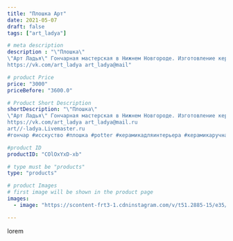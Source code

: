```yaml
---
title: "Плошка Арт"
date: 2021-05-07
draft: false
tags: ["art_ladya"]

# meta description
description : "\"Плошка\" 
\"Арт Ладья\" Гончарная мастерская в Нижнем Новгороде. Изготовление керамики и мастер//-классы по обучению. 
https://vk.com/art_ladya art_ladya@mail"

# product Price
price: "3000"
priceBefore: "3600.0"

# Product Short Description
shortDescription: "\"Плошка\" 
\"Арт Ладья\" Гончарная мастерская в Нижнем Новгороде. Изготовление керамики и мастер//-классы по обучению. 
https://vk.com/art_ladya art_ladya@mail.ru 
art//-ladya.Livemaster.ru
#гончар #исскуство #плошка #potter #керамикадляинтерьера #керамикаручнаяработа #гончарнаямастерская #керамиканазаказ #handmade #посудаизглины #керамика #гончарнаяпосуда #эксклюзивнаякерамика #painter #dishes #ceramicar #nntoday #claygoods #restaurant #earthenware #ceramic #design #bowl #dish #plate #ceramicart #berries #миска #авторскаякерамика"

#product ID
productID: "COlOxYxD-xb"

# type must be "products"
type: "products"

# product Images
# first image will be shown in the product page
images:
  - image: "https://scontent-frt3-1.cdninstagram.com/v/t51.2885-15/e35/173239195_297235871891954_6617475136612446836_n.jpg?_nc_ht=scontent-frt3-1.cdninstagram.com&_nc_cat=102&_nc_ohc=nATcvUHJi-4AX8IO8AF&edm=APU89FABAAAA&ccb=7-4&oh=201d5272acc2371be22f346a907d7ef7&oe=612AD344&_nc_sid=86f79a&ig_cache_key=MjU2ODUyNDEyODk4MzE4MjQyNw%3D%3D.2-ccb7-4"

---
```

lorem
